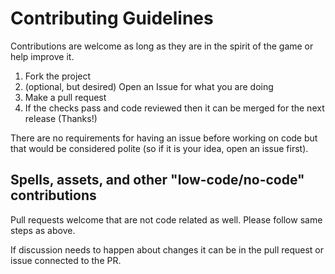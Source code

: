 # Contributing Guidelines

Contributions are welcome as long as they are in the spirit of the game or help improve it.

1. Fork the project
2. (optional, but desired) Open an Issue for what you are doing
3. Make a pull request
4. If the checks pass and code reviewed then it can be merged for the next release (Thanks!)

There are no requirements for having an issue before working on code but that would be considered polite (so if it is your idea, open an issue first).

## Spells, assets, and other "low-code/no-code" contributions

Pull requests welcome that are not code related as well. Please follow same steps as above.

If discussion needs to happen about changes it can be in the pull request or issue connected to the PR.
